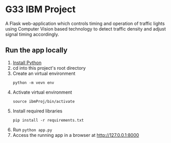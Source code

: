 # G33 IBM Project

A Flask web-application which controls timing and operation of traffic lights using Computer Vision based technology to detect traffic density and adjust signal timing accordingly.

## Run the app locally

1. [Install Python][]
2. cd into this project's root directory
3. Create an virtual environment
   ```virtenv
   python -m vevn env
   ```
4. Activate virtual environment
   ```activate
   source ibmProj/bin/activate
   ```
5. Install required libraries
   ```install
   pip install -r requirements.txt
   ```
6. Run `python app.py`
7. Access the running app in a browser at <http://127.0.0.1:8000>

[Install Python]: https://www.python.org/downloads/
